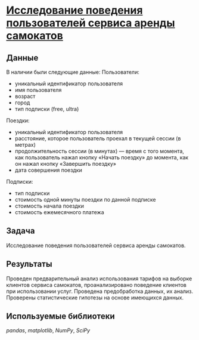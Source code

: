 # [Исследование поведения пользователей сервиса аренды самокатов](scooter_rental.ipynb)
## Данные

В наличии были следующие данные:
Пользователи:
- уникальный идентификатор пользователя
- имя пользователя
- возраст
- город
- тип подписки (free, ultra)

Поездки:
- уникальный идентификатор пользователя
- расстояние, которое пользователь проехал в текущей сессии (в метрах)
- продолжительность сессии (в минутах) — время с того момента, как пользователь нажал кнопку «Начать поездку» до момента, как он нажал кнопку «Завершить поездку»
- дата совершения поездки

Подписки:
- тип подписки
- стоимость одной минуты поездки по данной подписке
- стоимость начала поездки
-	стоимость ежемесячного платежа

## Задача

Исследование поведения пользователей сервиса аренды самокатов.

## Результаты

Проведен предварительный анализ использования тарифов на выборке клиентов сервиса самокатов,
проанализировано поведение клиентов при использовании услуг. Проведена предобработка
данных, их анализ. Проверены статистические гипотезы на основе имеющихся данных.

## Используемые библиотеки
*pandas*, *matplotlib*, *NumPy*, *SciPy*
